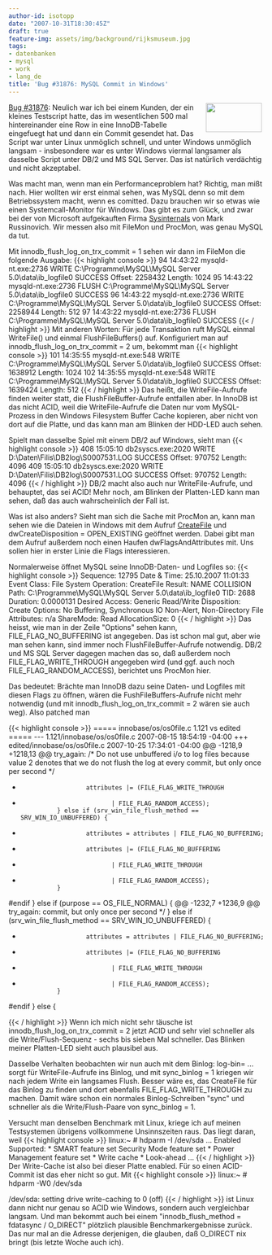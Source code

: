 ```yaml
---
author-id: isotopp
date: "2007-10-31T18:30:45Z"
draft: true
feature-img: assets/img/background/rijksmuseum.jpg
tags:
- datenbanken
- mysql
- work
- lang_de
title: 'Bug #31876: MySQL Commit in Windows'
---
```

<!-- s9ymdb:3519 --><img width="110" height="57" style="float: right; border: 0px; padding-left: 5px; padding-right: 5px;" src="/uploads/mysql_logo.serendipityThumb.gif" alt="" /> <a href="http://bugs.mysql.com/bug.php?id=31876">Bug #31876</a>: Neulich war ich bei einem Kunden, der ein kleines Testscript hatte, das im wesentlichen 500 mal hintereinander eine Row in eine InnoDB-Tabelle eingefuegt hat und dann ein Commit gesendet hat. Das Script war unter Linux unmöglich schnell, und unter Windows unmöglich langsam - insbesondere war es unter Windows viermal langsamer als dasselbe Script unter DB/2 und MS SQL Server. Das ist natürlich verdächtig und nicht akzeptabel.



Was macht man, wenn man ein Performanceproblem hat? Richtig, man mißt nach. Hier wollten wir erst einmal sehen, was MySQL denn so mit dem Betriebssystem macht, wenn es comitted. Dazu brauchen wir so etwas wie einen Systemcall-Monitor für Windows. Das gibt es zum Glück, und zwar bei der von Microsoft aufgekauften Firma <a href="http://www.microsoft.com/technet/sysinternals/default.mspx">Sysinternals</a> von Mark Russinovich. Wir messen also mit FileMon und ProcMon, was genau MySQL da tut.

Mit innodb_flush_log_on_trx_commit = 1 sehen wir dann im FileMon die folgende Ausgabe: 
{{< highlight console >}}
94      14:43:22        mysqld-nt.exe:2736      WRITE   C:\Programme\MySQL\MySQL Server 5.0\data\ib_logfile0    SUCCESS Offset: 2258432 Length: 1024
95      14:43:22        mysqld-nt.exe:2736      FLUSH   C:\Programme\MySQL\MySQL Server 5.0\data\ib_logfile0    SUCCESS
96      14:43:22        mysqld-nt.exe:2736      WRITE   C:\Programme\MySQL\MySQL Server 5.0\data\ib_logfile0    SUCCESS Offset: 2258944 Length: 512
97      14:43:22        mysqld-nt.exe:2736      FLUSH   C:\Programme\MySQL\MySQL Server 5.0\data\ib_logfile0    SUCCESS
{{< / highlight >}}
 Mit anderen Worten: Für jede Transaktion ruft MySQL einmal WriteFile() und einmal FlushFileBuffers() auf. Konfiguriert man auf innodb_flush_log_on_trx_commit = 2 um, bekommt man 
{{< highlight console >}}
101     14:35:55        mysqld-nt.exe:548       WRITE   C:\Programme\MySQL\MySQL Server 5.0\data\ib_logfile0    SUCCESS Offset: 1638912 Length: 1024
102     14:35:55        mysqld-nt.exe:548       WRITE   C:\Programme\MySQL\MySQL Server 5.0\data\ib_logfile0    SUCCESS Offset: 1639424 Length: 512
{{< / highlight >}}
 Das heißt, die WriteFile-Aufrufe finden weiter statt, die FlushFileBuffer-Aufrufe entfallen aber. In InnoDB ist das nicht ACID, weil die WriteFile-Aufrufe die Daten nur vom MySQL-Prozess in den Windows Filesystem Buffer Cache kopieren, aber nicht von dort auf die Platte, und das kann man am Blinken der HDD-LED auch sehen.

Spielt man dasselbe Spiel mit einem DB/2 auf Windows, sieht man 
{{< highlight console >}}
408     15:05:10        db2syscs.exe:2020       WRITE   D:\Daten\Filis\DB2log\S0007531.LOG     SUCCESS Offset: 970752 Length: 4096
409     15:05:10        db2syscs.exe:2020       WRITE   D:\Daten\Filis\DB2log\S0007531.LOG     SUCCESS Offset: 970752 Length: 4096
{{< / highlight >}}
 DB/2 macht also auch nur WriteFile-Aufrufe, und behauptet, das sei ACID! Mehr noch, am Blinken der Platten-LED kann man sehen, daß das auch wahrscheinlich der Fall ist.

Was ist also anders? Sieht man sich die Sache mit ProcMon an, kann man sehen wie die Dateien in Windows mit dem Aufruf <a href="http://msdn2.microsoft.com/en-us/library/aa363858.aspx">CreateFile</a> und dwCreateDisposition = OPEN_EXISTING geöffnet werden. Dabei gibt man dem Aufruf außerdem noch einen Haufen dwFlagsAndAttributes mit. Uns sollen hier in erster Linie die Flags interessieren.

Normalerweise öffnet MySQL seine InnoDB-Daten- und Logfiles so: 
{{< highlight console >}}
Sequence:       12795
Date & Time:    25.10.2007 11:01:33
Event Class:    File System
Operation:      CreateFile
Result: NAME COLLISION
Path:   C:\Programme\MySQL\MySQL Server 5.0\data\ib_logfile0
TID:    2688
Duration:       0.0000131
Desired Access: Generic Read/Write
Disposition:    Create
Options:        No Buffering, Synchronous IO Non-Alert, Non-Directory File
Attributes:     n/a
ShareMode:      Read
AllocationSize: 0
{{< / highlight >}}
 Das heisst, wie man in der Zeile "Options" sehen kann, FILE_FLAG_NO_BUFFERING ist angegeben. Das ist schon mal gut, aber wie man sehen kann, sind immer noch FlushFileBuffer-Aufrufe notwendig. DB/2 und MS SQL Server dagegen machen das so, daß außerdem noch FILE_FLAG_WRITE_THROUGH angegeben wird (und ggf. auch noch FILE_FLAG_RANDOM_ACCESS), berichtet uns ProcMon hier.

Das bedeutet: Brächte man InnoDB dazu seine Daten- und Logfiles mit diesen Flags zu öffnen, wären die FushFileBuffers-Aufrufe nicht mehr notwendig (und mit innodb_flush_log_on_trx_commit = 2 wären sie auch weg). Also patched man


{{< highlight console >}}
===== innobase/os/os0file.c 1.121 vs edited =====
--- 1.121/innobase/os/os0file.c 2007-08-15 18:54:19 -04:00
+++ edited/innobase/os/os0file.c        2007-10-25 17:34:01 -04:00
@@ -1218,9 +1218,13 @@ try_again:
                        /* Do not use unbuffered i/o to log files because
                        value 2 denotes that we do not flush the log at every
                        commit, but only once per second */
+                       attributes |= (FILE_FLAG_WRITE_THROUGH
+                              | FILE_FLAG_RANDOM_ACCESS);
                } else if (srv_win_file_flush_method ==  SRV_WIN_IO_UNBUFFERED) {
-                       attributes = attributes | FILE_FLAG_NO_BUFFERING;
+                       attributes |= (FILE_FLAG_NO_BUFFERING
+                              | FILE_FLAG_WRITE_THROUGH
+                              | FILE_FLAG_RANDOM_ACCESS);
                }
 #endif
        } else if (purpose == OS_FILE_NORMAL) {
@@ -1232,7 +1236,9 @@ try_again:
                        commit, but only once per second */
                } else if (srv_win_file_flush_method == SRV_WIN_IO_UNBUFFERED) {
-                       attributes = attributes | FILE_FLAG_NO_BUFFERING;
+                       attributes |= (FILE_FLAG_NO_BUFFERING
+                              | FILE_FLAG_WRITE_THROUGH
+                              | FILE_FLAG_RANDOM_ACCESS);
                }
 #endif
        } else {

{{< / highlight >}}
 Wenn ich mich nicht sehr täusche ist innodb_flush_log_on_trx_commit = 2 jetzt ACID und sehr viel schneller als die Write/Flush-Sequenz - sechs bis sieben Mal schneller. Das Blinken meiner Platten-LED sieht auch plausibel aus.

Dasselbe Verhalten beobachten wir nun auch mit dem Binlog: log-bin= ... sorgt für WriteFile-Aufrufe ins Binlog, und mit sync_binlog = 1 kriegen wir nach jedem Write ein langsames Flush. Besser wäre es, das CreateFile für das Binlog zu finden und dort ebenfalls FILE_FLAG_WRITE_THROUGH zu machen. Damit wäre schon ein normales Binlog-Schreiben "sync" und schneller als die Write/Flush-Paare von sync_binlog = 1.


Versucht man denselben Benchmark mit Linux, kriege ich auf meinen Testsystemen übrigens vollkommene Unsinnszeiten raus. Das liegt daran, weil 
{{< highlight console >}}
linux:~ # hdparm -I /dev/sda
...
        Enabled Supported:
           *    SMART feature set
                Security Mode feature set
           *    Power Management feature set
           *    Write cache
           *    Look-ahead
...
{{< / highlight >}}
 Der Write-Cache ist also bei dieser Platte enabled. Für so einen ACID-Commit ist das eher nicht so gut. Mit 
{{< highlight console >}}
linux:~ # hdparm -W0 /dev/sda

/dev/sda:
 setting drive write-caching to 0 (off)
{{< / highlight >}}
 ist Linux dann nicht nur genau so ACID wie Windows, sondern auch vergleichbar langsam. Und man bekommt auch bei einem "innodb_flush_method = fdatasync / O_DIRECT" plötzlich plausible Benchmarkergebnisse zurück. Das nur mal an die Adresse derjenigen, die glauben, daß O_DIRECT nix bringt (bis letzte Woche auch ich).
